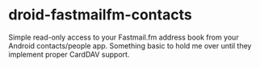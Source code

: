 droid-fastmailfm-contacts
=========================

Simple read-only access to your Fastmail.fm address book from your Android contacts/people app. Something basic to hold me over until they implement proper CardDAV support.

